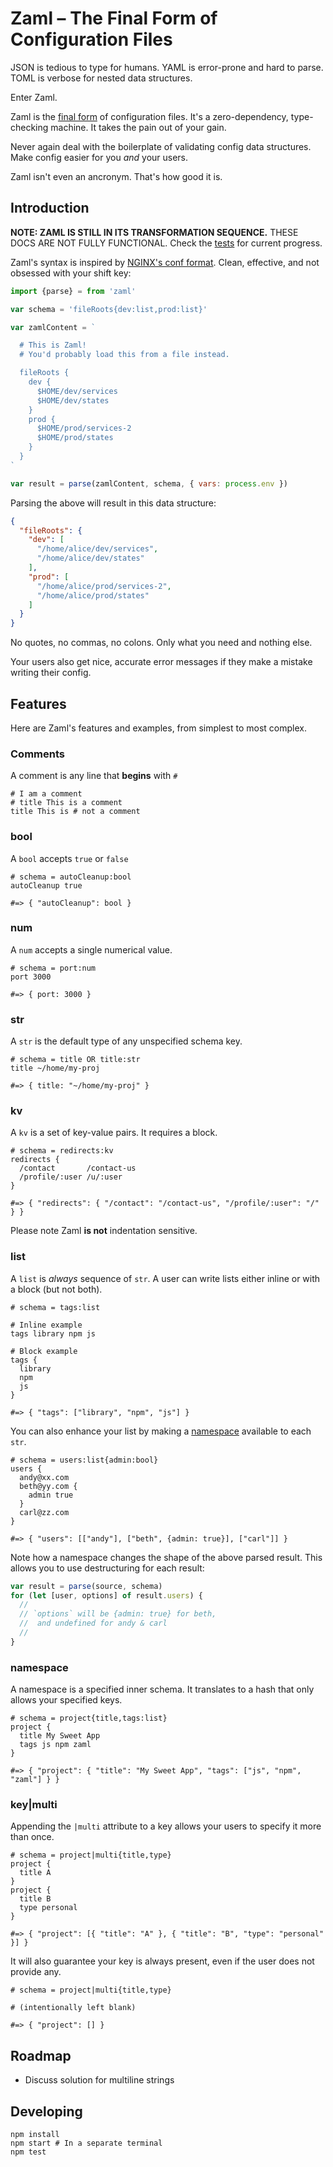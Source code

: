 # Zaml – The Final Form of Configuration Files

JSON is tedious to type for humans. YAML is error-prone and hard to parse. TOML is verbose for nested data structures.

Enter Zaml.

Zaml is the [final form](https://youtu.be/zGdFXUJ1o1U?t=4m17s) of configuration files. It's a zero-dependency, type-checking machine. It takes the pain out of your gain.

Never again deal with the boilerplate of validating config data structures. Make config easier for you *and* your users.

Zaml isn't even an ancronym. That's how good it is.

## Introduction

**NOTE: ZAML IS STILL IN ITS TRANSFORMATION SEQUENCE.** THESE DOCS ARE NOT FULLY FUNCTIONAL. Check the [tests](./tests) for current progress.

Zaml's syntax is inspired by [NGINX's conf format](https://nginx.org/en/docs/beginners_guide.html#conf_structure). Clean, effective, and not obsessed with your shift key:

```js
import {parse} = from 'zaml'

var schema = 'fileRoots{dev:list,prod:list}'

var zamlContent = `

  # This is Zaml!
  # You'd probably load this from a file instead.

  fileRoots {
    dev {
      $HOME/dev/services
      $HOME/dev/states
    }
    prod {
      $HOME/prod/services-2
      $HOME/prod/states
    }
  }
`

var result = parse(zamlContent, schema, { vars: process.env })
```

Parsing the above will result in this data structure:

```json
{
  "fileRoots": {
    "dev": [
      "/home/alice/dev/services",
      "/home/alice/dev/states"
    ],
    "prod": [
      "/home/alice/prod/services-2",
      "/home/alice/prod/states"
    ]
  }
}
```

No quotes, no commas, no colons. Only what you need and nothing else.

Your users also get nice, accurate error messages if they make a mistake writing their config.

## Features

Here are Zaml's features and examples, from simplest to most complex.

### Comments

A comment is any line that **begins** with `#`

```
# I am a comment
# title This is a comment
title This is # not a comment
```

### bool

A `bool` accepts `true` or `false`

```
# schema = autoCleanup:bool
autoCleanup true

#=> { "autoCleanup": bool }
```

### num

A `num` accepts a single numerical value.

```
# schema = port:num
port 3000

#=> { port: 3000 }
```

### str

A `str` is the default type of any unspecified schema key.

```
# schema = title OR title:str
title ~/home/my-proj

#=> { title: "~/home/my-proj" }
```

### kv

A `kv` is a set of key-value pairs. It requires a block.

```
# schema = redirects:kv
redirects {
  /contact       /contact-us
  /profile/:user /u/:user
}

#=> { "redirects": { "/contact": "/contact-us", "/profile/:user": "/" } }
```

Please note Zaml **is not** indentation sensitive.

### list

A `list` is *always* sequence of `str`. A user can write lists either inline or with a block (but not both).

```
# schema = tags:list

# Inline example
tags library npm js

# Block example
tags {
  library
  npm
  js
}

#=> { "tags": ["library", "npm", "js"] }
```

You can also enhance your list by making a [namespace](#namespace) available to each `str`.

```
# schema = users:list{admin:bool}
users {
  andy@xx.com
  beth@yy.com {
    admin true
  }
  carl@zz.com
}

#=> { "users": [["andy"], ["beth", {admin: true}], ["carl"]] }
```

Note how a namespace changes the shape of the above parsed result. This allows you to use destructuring for each result:

```js
var result = parse(source, schema)
for (let [user, options] of result.users) {
  //
  // `options` will be {admin: true} for beth,
  //  and undefined for andy & carl
  //
}
```

### namespace

A namespace is a specified inner schema. It translates to a hash that only allows your specified keys.

```
# schema = project{title,tags:list}
project {
  title My Sweet App
  tags js npm zaml
}

#=> { "project": { "title": "My Sweet App", "tags": ["js", "npm", "zaml"] } }
```

### key|multi

Appending the `|multi` attribute to a key allows your users to specify it more than once.

```
# schema = project|multi{title,type}
project {
  title A
}
project {
  title B
  type personal
}

#=> { "project": [{ "title": "A" }, { "title": "B", "type": "personal" }] }
```

It will also guarantee your key is always present, even if the user does not provide any.

```
# schema = project|multi{title,type}

# (intentionally left blank)

#=> { "project": [] }
```

## Roadmap

- Discuss solution for multiline strings

## Developing

```
npm install
npm start # In a separate terminal
npm test
```
